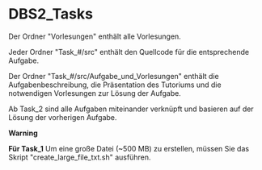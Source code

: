 # DBS2_Tasks

Der Ordner "Vorlesungen" enthält alle Vorlesungen.

Jeder Ordner "Task_#/src" enthält den Quellcode für die entsprechende Aufgabe.

Der Ordner "Task_#/src/Aufgabe_und_Vorlesungen" enthält die Aufgabenbeschreibung, die Präsentation des Tutoriums und die notwendigen Vorlesungen zur Lösung der Aufgabe.

Ab Task_2 sind alle Aufgaben miteinander verknüpft und basieren auf der Lösung der vorherigen Aufgabe.




**Warning**

**Für Task_1** Um eine große Datei (~500 MB) zu erstellen, müssen Sie das Skript "create_large_file_txt.sh" ausführen.
